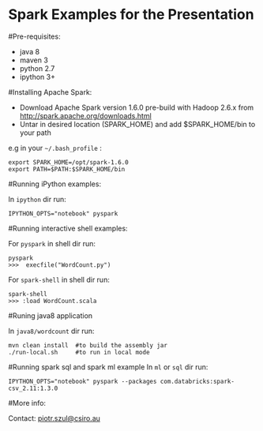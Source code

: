 Spark Examples for the Presentation
====================================

#Pre-requisites:

* java 8
* maven 3
* python 2.7
* ipython 3+

#Installing Apache Spark:

* Download Apache Spark version 1.6.0 pre-build with Hadoop 2.6.x from http://spark.apache.org/downloads.html
* Untar in desired location (SPARK_HOME) and add $SPARK_HOME/bin to your path

e.g in your `~/.bash_profile` :

	export SPARK_HOME=/opt/spark-1.6.0
	export PATH=$PATH:$SPARK_HOME/bin	


#Running iPython examples:

In `ipython` dir run:

	IPYTHON_OPTS="notebook" pyspark


#Running interactive shell examples:

For `pyspark` in shell dir run:

	pyspark	
	>>>  execfile("WordCount.py")

For `spark-shell` in shell dir run:

	spark-shell
	>>> :load WordCount.scala

#Runing java8 application

In `java8/wordcount` dir run: 

	mvn clean install  #to build the assembly jar
	./run-local.sh     #to run in local mode


#Running spark sql and spark ml example
In `ml` or `sql` dir run:

	IPYTHON_OPTS="notebook" pyspark --packages com.databricks:spark-csv_2.11:1.3.0


#More info:

Contact: piotr.szul@csiro.au


 
